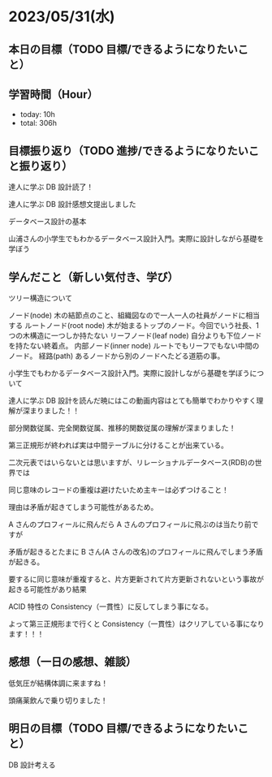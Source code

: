 # 2023/05/31(水)

## 本日の目標（TODO 目標/できるようになりたいこと）

## 学習時間（Hour）

- today: 10h
- total: 306h

## 目標振り返り（TODO 進捗/できるようになりたいこと振り返り）

達人に学ぶ DB 設計読了！

達人に学ぶ DB 設計感想文提出しました

データベース設計の基本

山浦さんの小学生でもわかるデータベース設計入門。実際に設計しながら基礎を学ぼう

## 学んだこと（新しい気付き、学び）

ツリー構造について

ノード(node) 木の結節点のこと、組織図なので一人一人の社員がノードに相当する
ルートノード(root node) 木が始まるトップのノード。今回でいう社長、1 つの木構造に一つしか持たない
リーフノード(leaf node) 自分よりも下位ノードを持たない終着点。
内部ノード(inner node) ルートでもリーフでもない中間のノード。
経路(path) あるノードから別のノードへたどる道筋の事。

小学生でもわかるデータベース設計入門。実際に設計しながら基礎を学ぼうについて

達人に学ぶ DB 設計を読んだ暁にはこの動画内容はとても簡単でわかりやすく理解が深まりました！！

部分関数従属、完全関数従属、推移的関数従属の理解が深まりました！

第三正規形が終われば実は中間テーブルに分けることが出来ている。

二次元表ではいらないとは思いますが、リレーショナルデータベース(RDB)の世界では

同じ意味のレコードの重複は避けたいため主キーは必ずつけること！

理由は矛盾が起きてしまう可能性があるため。

A さんのプロフィールに飛んだら A さんのプロフィールに飛ぶのは当たり前ですが

矛盾が起きるとたまに B さん(A さんの改名)のプロフィールに飛んでしまう矛盾が起きる。

要するに同じ意味が重複すると、片方更新されて片方更新されないという事故が起きる可能性があり結果

ACID 特性の Consistency（一貫性）に反してしまう事になる。

よって第三正規形まで行くと Consistency（一貫性）はクリアしている事になります！！！

## 感想（一日の感想、雑談）

低気圧が結構体調に来ますね！

頭痛薬飲んで乗り切りました！

## 明日の目標（TODO 目標/できるようになりたいこと）

DB 設計考える
